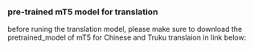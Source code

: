 ### pre-trained mT5 model for translation 

before runing the translation model, please make sure to download the pretrained_model of mT5 for Chinese and Truku translaion in link below:
